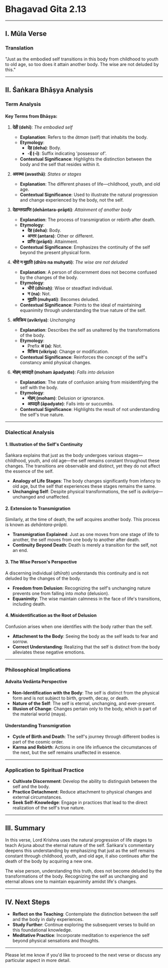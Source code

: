 # Bhagavad Gita 2.13
---

## **I. Mūla Verse**

### **Translation**

"Just as the embodied self transitions in this body from childhood to youth to old age, so too does it attain another body. The wise are not deluded by this."

---

## **II. Śaṅkara Bhāṣya Analysis**

### **Term Analysis**

#### **Key Terms from Bhāṣya:**

1. **देही (dehī)**: *The embodied self*

   - **Explanation**: Refers to the *ātman* (self) that inhabits the body.
   - **Etymology**:
     - **देह (deha)**: Body.
     - **-ई (-ī)**: Suffix indicating 'possessor of'.
   - **Contextual Significance**: Highlights the distinction between the body and the self that resides within it.

2. **अवस्था (avasthā)**: *States or stages*

   - **Explanation**: The different phases of life—childhood, youth, and old age.
   - **Contextual Significance**: Used to illustrate the natural progression and change experienced by the body, not the self.

3. **देहान्तरप्राप्ति (dehāntara-prāpti)**: *Attainment of another body*

   - **Explanation**: The process of transmigration or rebirth after death.
   - **Etymology**:
     - **देह (deha)**: Body.
     - **अन्तर (antara)**: Other or different.
     - **प्राप्ति (prāpti)**: Attainment.
   - **Contextual Significance**: Emphasizes the continuity of the self beyond the present physical form.

4. **धीरो न मुह्यति (dhīro na muhyati)**: *The wise are not deluded*

   - **Explanation**: A person of discernment does not become confused by the changes of the body.
   - **Etymology**:
     - **धीरो (dhīraḥ)**: Wise or steadfast individual.
     - **न (na)**: Not.
     - **मुह्यति (muhyati)**: Becomes deluded.
   - **Contextual Significance**: Points to the ideal of maintaining equanimity through understanding the true nature of the self.

5. **अविक्रिय (avikriya)**: *Unchanging*

   - **Explanation**: Describes the self as unaltered by the transformations of the body.
   - **Etymology**:
     - Prefix **अ (a)**: Not.
     - **विक्रिय (vikriya)**: Change or modification.
   - **Contextual Significance**: Reinforces the concept of the self's constancy amid physical changes.

6. **मोहम् आपद्यते (moham āpadyate)**: *Falls into delusion*

   - **Explanation**: The state of confusion arising from misidentifying the self with the body.
   - **Etymology**:
     - **मोहम् (moham)**: Delusion or ignorance.
     - **आपद्यते (āpadyate)**: Falls into or succumbs.
   - **Contextual Significance**: Highlights the result of not understanding the self's true nature.

---

### **Dialectical Analysis**

#### **1. Illustration of the Self's Continuity**

Śaṅkara explains that just as the body undergoes various stages—childhood, youth, and old age—the self remains constant throughout these changes. The transitions are observable and distinct, yet they do not affect the essence of the self.

- **Analogy of Life Stages**: The body changes significantly from infancy to old age, but the self that experiences these stages remains the same.
- **Unchanging Self**: Despite physical transformations, the self is *avikriya*—unchanged and unaffected.

#### **2. Extension to Transmigration**

Similarly, at the time of death, the self acquires another body. This process is known as *dehāntara-prāpti*.

- **Transmigration Explained**: Just as one moves from one stage of life to another, the self moves from one body to another after death.
- **Continuity Beyond Death**: Death is merely a transition for the self, not an end.

#### **3. The Wise Person's Perspective**

A discerning individual (*dhīraḥ*) understands this continuity and is not deluded by the changes of the body.

- **Freedom from Delusion**: Recognizing the self's unchanging nature prevents one from falling into *moha* (delusion).
- **Equanimity**: The wise maintain calmness in the face of life's transitions, including death.

#### **4. Misidentification as the Root of Delusion**

Confusion arises when one identifies with the body rather than the self.

- **Attachment to the Body**: Seeing the body as the self leads to fear and sorrow.
- **Correct Understanding**: Realizing that the self is distinct from the body alleviates these negative emotions.

---

### **Philosophical Implications**

#### **Advaita Vedānta Perspective**

- **Non-Identification with the Body**: The self is distinct from the physical form and is not subject to birth, growth, decay, or death.
- **Nature of the Self**: The self is eternal, unchanging, and ever-present.
- **Illusion of Change**: Changes pertain only to the body, which is part of the material world (maya).

#### **Understanding Transmigration**

- **Cycle of Birth and Death**: The self's journey through different bodies is part of the cosmic order.
- **Karma and Rebirth**: Actions in one life influence the circumstances of the next, but the self remains unaffected in essence.

---

### **Application to Spiritual Practice**

- **Cultivate Discernment**: Develop the ability to distinguish between the self and the body.
- **Practice Detachment**: Reduce attachment to physical changes and external circumstances.
- **Seek Self-Knowledge**: Engage in practices that lead to the direct realization of the self's true nature.

---

## **III. Summary**

In this verse, Lord Krishna uses the natural progression of life stages to teach Arjuna about the eternal nature of the self. Śaṅkara's commentary deepens this understanding by emphasizing that just as the self remains constant through childhood, youth, and old age, it also continues after the death of the body by acquiring a new one.

The wise person, understanding this truth, does not become deluded by the transformations of the body. Recognizing the self as unchanging and eternal allows one to maintain equanimity amidst life's changes.

---

## **IV. Next Steps**

- **Reflect on the Teaching**: Contemplate the distinction between the self and the body in daily experiences.
- **Study Further**: Continue exploring the subsequent verses to build on this foundational knowledge.
- **Meditative Practice**: Incorporate meditation to experience the self beyond physical sensations and thoughts.

---

Please let me know if you'd like to proceed to the next verse or discuss any particular aspect in more detail.
